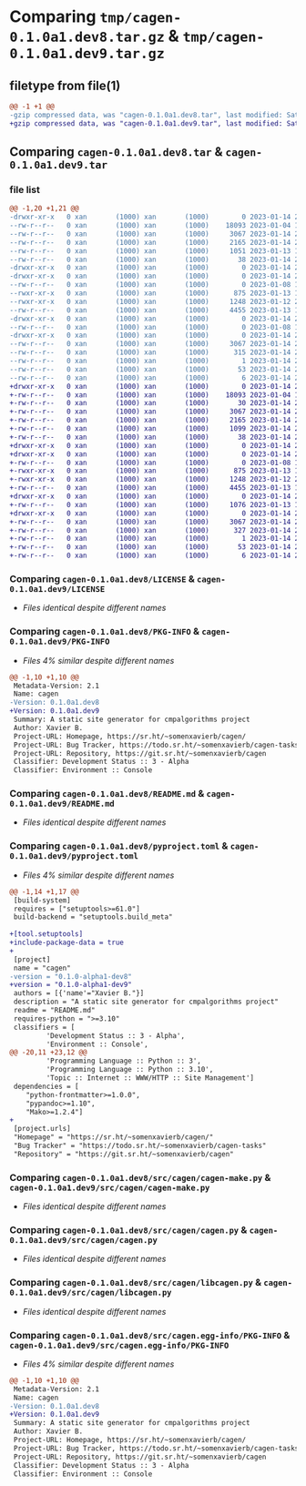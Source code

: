 # Comparing `tmp/cagen-0.1.0a1.dev8.tar.gz` & `tmp/cagen-0.1.0a1.dev9.tar.gz`

## filetype from file(1)

```diff
@@ -1 +1 @@
-gzip compressed data, was "cagen-0.1.0a1.dev8.tar", last modified: Sat Jan 14 22:39:28 2023, max compression
+gzip compressed data, was "cagen-0.1.0a1.dev9.tar", last modified: Sat Jan 14 23:02:36 2023, max compression
```

## Comparing `cagen-0.1.0a1.dev8.tar` & `cagen-0.1.0a1.dev9.tar`

### file list

```diff
@@ -1,20 +1,21 @@
-drwxr-xr-x   0 xan       (1000) xan       (1000)        0 2023-01-14 22:39:28.203232 cagen-0.1.0a1.dev8/
--rw-r--r--   0 xan       (1000) xan       (1000)    18093 2023-01-04 12:26:34.000000 cagen-0.1.0a1.dev8/LICENSE
--rw-r--r--   0 xan       (1000) xan       (1000)     3067 2023-01-14 22:39:28.203232 cagen-0.1.0a1.dev8/PKG-INFO
--rw-r--r--   0 xan       (1000) xan       (1000)     2165 2023-01-14 22:37:52.000000 cagen-0.1.0a1.dev8/README.md
--rw-r--r--   0 xan       (1000) xan       (1000)     1051 2023-01-13 19:34:54.000000 cagen-0.1.0a1.dev8/pyproject.toml
--rw-r--r--   0 xan       (1000) xan       (1000)       38 2023-01-14 22:39:28.203232 cagen-0.1.0a1.dev8/setup.cfg
-drwxr-xr-x   0 xan       (1000) xan       (1000)        0 2023-01-14 22:39:28.203232 cagen-0.1.0a1.dev8/src/
-drwxr-xr-x   0 xan       (1000) xan       (1000)        0 2023-01-14 22:39:28.203232 cagen-0.1.0a1.dev8/src/cagen/
--rw-r--r--   0 xan       (1000) xan       (1000)        0 2023-01-08 15:44:40.000000 cagen-0.1.0a1.dev8/src/cagen/__init__.py
--rwxr-xr-x   0 xan       (1000) xan       (1000)      875 2023-01-13 16:37:28.000000 cagen-0.1.0a1.dev8/src/cagen/cagen-make.py
--rwxr-xr-x   0 xan       (1000) xan       (1000)     1248 2023-01-12 21:15:09.000000 cagen-0.1.0a1.dev8/src/cagen/cagen.py
--rw-r--r--   0 xan       (1000) xan       (1000)     4455 2023-01-13 14:39:41.000000 cagen-0.1.0a1.dev8/src/cagen/libcagen.py
-drwxr-xr-x   0 xan       (1000) xan       (1000)        0 2023-01-14 22:39:28.203232 cagen-0.1.0a1.dev8/src/cagen/templates/
--rw-r--r--   0 xan       (1000) xan       (1000)        0 2023-01-08 15:45:16.000000 cagen-0.1.0a1.dev8/src/cagen/templates/__init__.py
-drwxr-xr-x   0 xan       (1000) xan       (1000)        0 2023-01-14 22:39:28.203232 cagen-0.1.0a1.dev8/src/cagen.egg-info/
--rw-r--r--   0 xan       (1000) xan       (1000)     3067 2023-01-14 22:39:28.000000 cagen-0.1.0a1.dev8/src/cagen.egg-info/PKG-INFO
--rw-r--r--   0 xan       (1000) xan       (1000)      315 2023-01-14 22:39:28.000000 cagen-0.1.0a1.dev8/src/cagen.egg-info/SOURCES.txt
--rw-r--r--   0 xan       (1000) xan       (1000)        1 2023-01-14 22:39:28.000000 cagen-0.1.0a1.dev8/src/cagen.egg-info/dependency_links.txt
--rw-r--r--   0 xan       (1000) xan       (1000)       53 2023-01-14 22:39:28.000000 cagen-0.1.0a1.dev8/src/cagen.egg-info/requires.txt
--rw-r--r--   0 xan       (1000) xan       (1000)        6 2023-01-14 22:39:28.000000 cagen-0.1.0a1.dev8/src/cagen.egg-info/top_level.txt
+drwxr-xr-x   0 xan       (1000) xan       (1000)        0 2023-01-14 23:02:36.735972 cagen-0.1.0a1.dev9/
+-rw-r--r--   0 xan       (1000) xan       (1000)    18093 2023-01-04 12:26:34.000000 cagen-0.1.0a1.dev9/LICENSE
+-rw-r--r--   0 xan       (1000) xan       (1000)       30 2023-01-14 23:02:30.000000 cagen-0.1.0a1.dev9/MANIFEST.in
+-rw-r--r--   0 xan       (1000) xan       (1000)     3067 2023-01-14 23:02:36.735972 cagen-0.1.0a1.dev9/PKG-INFO
+-rw-r--r--   0 xan       (1000) xan       (1000)     2165 2023-01-14 22:37:52.000000 cagen-0.1.0a1.dev9/README.md
+-rw-r--r--   0 xan       (1000) xan       (1000)     1099 2023-01-14 22:53:28.000000 cagen-0.1.0a1.dev9/pyproject.toml
+-rw-r--r--   0 xan       (1000) xan       (1000)       38 2023-01-14 23:02:36.735972 cagen-0.1.0a1.dev9/setup.cfg
+drwxr-xr-x   0 xan       (1000) xan       (1000)        0 2023-01-14 23:02:36.732638 cagen-0.1.0a1.dev9/src/
+drwxr-xr-x   0 xan       (1000) xan       (1000)        0 2023-01-14 23:02:36.732638 cagen-0.1.0a1.dev9/src/cagen/
+-rw-r--r--   0 xan       (1000) xan       (1000)        0 2023-01-08 15:44:40.000000 cagen-0.1.0a1.dev9/src/cagen/__init__.py
+-rwxr-xr-x   0 xan       (1000) xan       (1000)      875 2023-01-13 16:37:28.000000 cagen-0.1.0a1.dev9/src/cagen/cagen-make.py
+-rwxr-xr-x   0 xan       (1000) xan       (1000)     1248 2023-01-12 21:15:09.000000 cagen-0.1.0a1.dev9/src/cagen/cagen.py
+-rw-r--r--   0 xan       (1000) xan       (1000)     4455 2023-01-13 14:39:41.000000 cagen-0.1.0a1.dev9/src/cagen/libcagen.py
+drwxr-xr-x   0 xan       (1000) xan       (1000)        0 2023-01-14 23:02:36.735972 cagen-0.1.0a1.dev9/src/cagen/templates/
+-rw-r--r--   0 xan       (1000) xan       (1000)     1076 2023-01-13 14:43:30.000000 cagen-0.1.0a1.dev9/src/cagen/templates/schema.tmpl
+drwxr-xr-x   0 xan       (1000) xan       (1000)        0 2023-01-14 23:02:36.735972 cagen-0.1.0a1.dev9/src/cagen.egg-info/
+-rw-r--r--   0 xan       (1000) xan       (1000)     3067 2023-01-14 23:02:36.000000 cagen-0.1.0a1.dev9/src/cagen.egg-info/PKG-INFO
+-rw-r--r--   0 xan       (1000) xan       (1000)      327 2023-01-14 23:02:36.000000 cagen-0.1.0a1.dev9/src/cagen.egg-info/SOURCES.txt
+-rw-r--r--   0 xan       (1000) xan       (1000)        1 2023-01-14 23:02:36.000000 cagen-0.1.0a1.dev9/src/cagen.egg-info/dependency_links.txt
+-rw-r--r--   0 xan       (1000) xan       (1000)       53 2023-01-14 23:02:36.000000 cagen-0.1.0a1.dev9/src/cagen.egg-info/requires.txt
+-rw-r--r--   0 xan       (1000) xan       (1000)        6 2023-01-14 23:02:36.000000 cagen-0.1.0a1.dev9/src/cagen.egg-info/top_level.txt
```

### Comparing `cagen-0.1.0a1.dev8/LICENSE` & `cagen-0.1.0a1.dev9/LICENSE`

 * *Files identical despite different names*

### Comparing `cagen-0.1.0a1.dev8/PKG-INFO` & `cagen-0.1.0a1.dev9/PKG-INFO`

 * *Files 4% similar despite different names*

```diff
@@ -1,10 +1,10 @@
 Metadata-Version: 2.1
 Name: cagen
-Version: 0.1.0a1.dev8
+Version: 0.1.0a1.dev9
 Summary: A static site generator for cmpalgorithms project
 Author: Xavier B.
 Project-URL: Homepage, https://sr.ht/~somenxavierb/cagen/
 Project-URL: Bug Tracker, https://todo.sr.ht/~somenxavierb/cagen-tasks
 Project-URL: Repository, https://git.sr.ht/~somenxavierb/cagen
 Classifier: Development Status :: 3 - Alpha
 Classifier: Environment :: Console
```

### Comparing `cagen-0.1.0a1.dev8/README.md` & `cagen-0.1.0a1.dev9/README.md`

 * *Files identical despite different names*

### Comparing `cagen-0.1.0a1.dev8/pyproject.toml` & `cagen-0.1.0a1.dev9/pyproject.toml`

 * *Files 4% similar despite different names*

```diff
@@ -1,14 +1,17 @@
 [build-system]
 requires = ["setuptools>=61.0"]
 build-backend = "setuptools.build_meta"
 
+[tool.setuptools]
+include-package-data = true
+
 [project]
 name = "cagen"
-version = "0.1.0-alpha1-dev8"
+version = "0.1.0-alpha1-dev9"
 authors = [{'name'="Xavier B."}]
 description = "A static site generator for cmpalgorithms project"
 readme = "README.md"
 requires-python = ">=3.10"
 classifiers = [
         'Development Status :: 3 - Alpha',
         'Environment :: Console',
@@ -20,11 +23,12 @@
         'Programming Language :: Python :: 3',
         'Programming Language :: Python :: 3.10',
         'Topic :: Internet :: WWW/HTTP :: Site Management']
 dependencies = [
 	"python-frontmatter>=1.0.0",
 	"pypandoc>=1.10",
 	"Mako>=1.2.4"]
+
 [project.urls]
 "Homepage" = "https://sr.ht/~somenxavierb/cagen/"
 "Bug Tracker" = "https://todo.sr.ht/~somenxavierb/cagen-tasks"
 "Repository" = "https://git.sr.ht/~somenxavierb/cagen"
```

### Comparing `cagen-0.1.0a1.dev8/src/cagen/cagen-make.py` & `cagen-0.1.0a1.dev9/src/cagen/cagen-make.py`

 * *Files identical despite different names*

### Comparing `cagen-0.1.0a1.dev8/src/cagen/cagen.py` & `cagen-0.1.0a1.dev9/src/cagen/cagen.py`

 * *Files identical despite different names*

### Comparing `cagen-0.1.0a1.dev8/src/cagen/libcagen.py` & `cagen-0.1.0a1.dev9/src/cagen/libcagen.py`

 * *Files identical despite different names*

### Comparing `cagen-0.1.0a1.dev8/src/cagen.egg-info/PKG-INFO` & `cagen-0.1.0a1.dev9/src/cagen.egg-info/PKG-INFO`

 * *Files 4% similar despite different names*

```diff
@@ -1,10 +1,10 @@
 Metadata-Version: 2.1
 Name: cagen
-Version: 0.1.0a1.dev8
+Version: 0.1.0a1.dev9
 Summary: A static site generator for cmpalgorithms project
 Author: Xavier B.
 Project-URL: Homepage, https://sr.ht/~somenxavierb/cagen/
 Project-URL: Bug Tracker, https://todo.sr.ht/~somenxavierb/cagen-tasks
 Project-URL: Repository, https://git.sr.ht/~somenxavierb/cagen
 Classifier: Development Status :: 3 - Alpha
 Classifier: Environment :: Console
```

